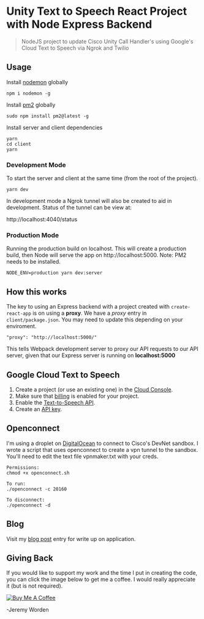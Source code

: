 # Unity Text to Speech React Project with Node Express Backend

> NodeJS project to update Cisco Unity Call Handler's using Google's Cloud Text to Speech via Ngrok and Twilio

## Usage

Install [nodemon](https://github.com/remy/nodemon) globally

```
npm i nodemon -g
```

Install [pm2](https://www.npmjs.com/package/pm2) globally

```
sudo npm install pm2@latest -g
```

Install server and client dependencies

```
yarn
cd client
yarn
```

### Development Mode

To start the server and client at the same time (from the root of the project).
```
yarn dev
```

In development mode a Ngrok tunnel will also be created to aid in development. Status of the tunnel can be view at:

http://localhost:4040/status

### Production Mode

Running the production build on localhost. This will create a production build, then Node will serve the app on http://localhost:5000. Note: PM2 needs to be installed.

```
NODE_ENV=production yarn dev:server
```

## How this works

The key to using an Express backend with a project created with `create-react-app` is on using a **proxy**. We have a _proxy_ entry in `client/package.json`. You may need to update this depending on your enviroment.

```
"proxy": "http://localhost:5000/"
```

This tells Webpack development server to proxy our API requests to our API server, given that our Express server is running on **localhost:5000**

## Google Cloud Text to Speech

1. Create a project (or use an existing one) in the [Cloud Console](https://console.cloud.google.com/).
2. Make sure that [billing](https://console.cloud.google.com/billing?project=_) is enabled for your project.
3. Enable the [Text-to-Speech API](https://console.cloud.google.com/flows/enableapi?apiid=texttospeech.googleapis.com).
4. Create an [API key](https://console.cloud.google.com/apis/credentials?project=_).


## Openconnect

I'm using a droplet on [DigitalOcean](https://www.digitalocean.com/) to connect to Cisco's DevNet sandbox. I wrote a script that uses openconnect to create a vpn tunnel to the sandbox. You'll need to edit the text file vpnmaker.txt with your creds.

```
Permissions:
chmod +x openconnect.sh

To run:
./openconnect -c 20160

To disconnect:
./openconnect -d
```

## Blog

Visit my [blog post](https://medium.com/@jeremyworden/using-apis-to-automate-cisco-s-unity-connection-call-handlers-9ad71b1d973f) entry for write up on application.

## Giving Back

If you would like to support my work and the time I put in creating the code, you can click the image below to get me a coffee. I would really appreciate it (but is not required).

[![Buy Me A Coffee](https://www.buymeacoffee.com/assets/img/custom_images/black_img.png)](https://www.buymeacoffee.com/automatebldrs)

-Jeremy Worden
